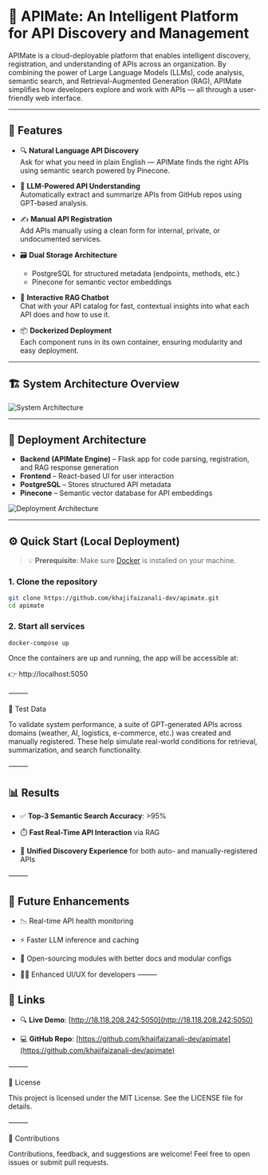 # 🚀 APIMate: An Intelligent Platform for API Discovery and Management

APIMate is a cloud-deployable platform that enables intelligent discovery, registration, and understanding of APIs across an organization. By combining the power of Large Language Models (LLMs), code analysis, semantic search, and Retrieval-Augmented Generation (RAG), APIMate simplifies how developers explore and work with APIs — all through a user-friendly web interface.

---

## 🌟 Features

- 🔍 **Natural Language API Discovery**  
  Ask for what you need in plain English — APIMate finds the right APIs using semantic search powered by Pinecone.

- 🧠 **LLM-Powered API Understanding**  
  Automatically extract and summarize APIs from GitHub repos using GPT-based analysis.

- ✍️ **Manual API Registration**  
  Add APIs manually using a clean form for internal, private, or undocumented services.

- 🗃 **Dual Storage Architecture**  
  - PostgreSQL for structured metadata (endpoints, methods, etc.)  
  - Pinecone for semantic vector embeddings

- 💬 **Interactive RAG Chatbot**  
  Chat with your API catalog for fast, contextual insights into what each API does and how to use it.

- 📦 **Dockerized Deployment**  
  Each component runs in its own container, ensuring modularity and easy deployment.

---

## 🏗️ System Architecture Overview

![System Architecture](https://raw.githubusercontent.com/khajifaizanali-dev/apimate/main/docs/system_architecture.png)

---

## 🚢 Deployment Architecture

- **Backend (APIMate Engine)** – Flask app for code parsing, registration, and RAG response generation  
- **Frontend** – React-based UI for user interaction  
- **PostgreSQL** – Stores structured API metadata  
- **Pinecone** – Semantic vector database for API embeddings

![Deployment Architecture](https://raw.githubusercontent.com/khajifaizanali-dev/apimate/main/docs/deployment_architecture.png)

---

## ⚙️ Quick Start (Local Deployment)

> 💡 **Prerequisite**: Make sure [Docker](https://docs.docker.com/get-docker/) is installed on your machine.

### 1. Clone the repository

```bash
git clone https://github.com/khajifaizanali-dev/apimate.git
cd apimate
```
### 2. Start all services

```bash
docker-compose up
```
Once the containers are up and running, the app will be accessible at:

👉 http://localhost:5050

⸻

🧪 Test Data

To validate system performance, a suite of GPT-generated APIs across domains (weather, AI, logistics, e-commerce, etc.) was created and manually registered. These help simulate real-world conditions for retrieval, summarization, and search functionality.

⸻

## 📊 Results

- ✅ **Top-3 Semantic Search Accuracy**: >95%

- ⏱️ **Fast Real-Time API Interaction** via RAG

- 🔁 **Unified Discovery Experience** for both auto- and manually-registered APIs

⸻
## 🌱 Future Enhancements

- 📉 Real-time API health monitoring

- ⚡ Faster LLM inference and caching

- 📖 Open-sourcing modules with better docs and modular configs

- 🧑‍💻 Enhanced UI/UX for developers
⸻

## 🔗 Links

- 🔍 **Live Demo**: [http://18.118.208.242:5050](http://18.118.208.242:5050)

- 💻 **GitHub Repo**: [https://github.com/khajifaizanali-dev/apimate](https://github.com/khajifaizanali-dev/apimate)
  
⸻

📝 License

This project is licensed under the MIT License. See the LICENSE file for details.

⸻

🙌 Contributions

Contributions, feedback, and suggestions are welcome!
Feel free to open issues or submit pull requests.
